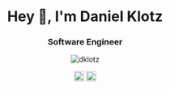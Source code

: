 <h1 align="center">Hey 👋, I'm Daniel Klotz</h1>
<h3 align="center">Software Engineer</h3>


<p align="center">
  <img src="https://github-readme-stats.vercel.app/api?username=d-klotz&show_icons=true&hide=stars&count_private=true" alt="dklotz" />
<p>

<p align="center">
  <a href="https://linkedin.com/in/danielfelipeklotz" target="blank"><img align="center" src="https://cdn.jsdelivr.net/npm/simple-icons@3.0.1/icons/linkedin.svg" alt="dklotz" height="20" width="20" /></a>
  <a href="https://instagram.com/daniel_klotz/" target="blank"><img align="center" src="https://cdn.jsdelivr.net/npm/simple-icons@3.0.1/icons/instagram.svg" alt="dklotz" height="20" width="20" /></a>
</p>
